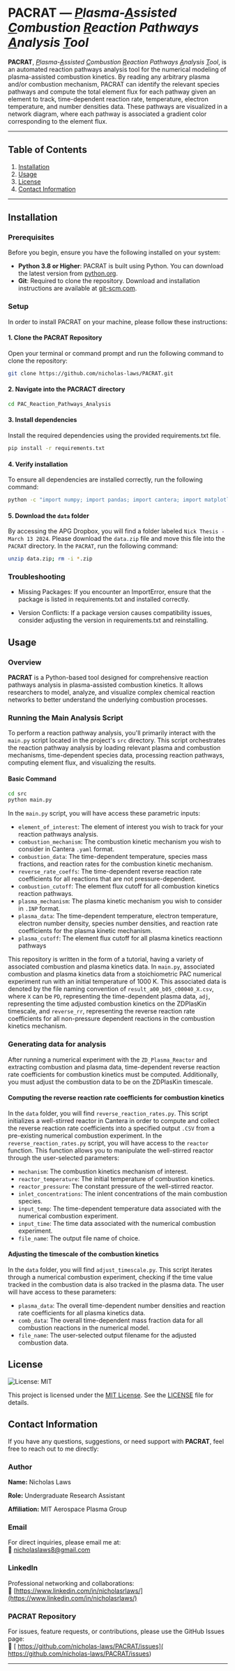 # PACRAT — <i><u>P</u>lasma-<u>A</u>ssisted <u>C</u>ombustion <u>R</u>eaction Pathways <u>A</u>nalysis <u>T</u>ool</i>

**PACRAT**, <i><u>P</u>lasma-<u>A</u>ssisted <u>C</u>ombustion <u>R</u>eaction Pathways <u>A</u>nalysis <u>T</u>ool</i>, is an automated reaction pathways analysis tool for the numerical modeling of plasma-assisted combustion kinetics. By reading any arbitrary plasma and/or combustion mechanism, PACRAT can identify the relevant species pathways and compute the total element flux for each pathway given an element to track, time-dependent reaction rate, temperature, electron temperature, and number densities data. These pathways are visualized in a network diagram, where each pathway is associated a gradient color corresponding to the element flux.

---

## Table of Contents
1. [Installation](#installation)
2. [Usage](#usage)
3. [License](#license)
4. [Contact Information](#contact-information) 

---

## Installation

### Prerequisites

Before you begin, ensure you have the following installed on your system:

- **Python 3.8 or Higher**: PACRAT is built using Python. You can download the latest version from [python.org](https://www.python.org/downloads/).
- **Git**: Required to clone the repository. Download and installation instructions are available at [git-scm.com](https://git-scm.com/downloads).

### Setup

In order to install PACRAT on your machine, please follow these instructions:

#### 1. Clone the PACRAT Repository

Open your terminal or command prompt and run the following command to clone the repository:

```bash
git clone https://github.com/nicholas-laws/PACRAT.git
```

#### 2. Navigate into the PACRACT directory
```bash
cd PAC_Reaction_Pathways_Analysis
```

#### 3. Install dependencies
Install the required dependencies using the provided requirements.txt file.
```bash
pip install -r requirements.txt
```

#### 4. Verify installation
To ensure all dependencies are installed correctly, run the following command:
```bash
python -c "import numpy; import pandas; import cantera; import matplotlib; import networkx; import scipy; import fuzzywuzzy; import netgraph; print('All dependencies are installed correctly.')"
```

#### 5. Download the `data` folder
By accessing the APG Dropbox, you will find a folder labeled `Nick Thesis - March 13 2024`. Please download the `data.zip` file and move this file into the `PACRAT` directory. In the `PACRAT`, run the following command:
```bash
unzip data.zip; rm -i *.zip
```

### Troubleshooting
* Missing Packages: If you encounter an ImportError, ensure that the package is listed in requirements.txt and installed correctly.

* Version Conflicts: If a package version causes compatibility issues, consider adjusting the version in requirements.txt and reinstalling.

## Usage

### Overview

**PACRAT** is a Python-based tool designed for comprehensive reaction pathways analysis in plasma-assisted combustion kinetics. It allows researchers to model, analyze, and visualize complex chemical reaction networks to better understand the underlying combustion processes.

### Running the Main Analysis Script

To perform a reaction pathway analysis, you'll primarily interact with the `main.py` script located in the project's `src` directory. This script orchestrates the reaction pathway analysis by loading relevant plasma and combustion mechanisms, time-dependent species data, processing reaction pathways, computing element flux, and visualizing the results.

#### Basic Command

```bash
cd src
python main.py
```

In the `main.py` script, you will have access these parametric inputs:
* `element_of_interest`: The element of interest you wish to track for your reaction pathways analysis.
* `combustion_mechanism`: The combustion kinetic mechanism you wish to consider in Cantera `.yaml` format.
* `combustion_data`: The time-dependent temperature, species mass fractions, and reaction rates for the combustion kinetic mechanism.
* `reverse_rate_coeffs`: The time-dependent reverse reaction rate coefficients for all reactions that are not pressure-dependent.
* `combustion_cutoff`: The element flux cutoff for all combustion kinetics reaction pathways.
* `plasma_mechanism`: The plasma kinetic mechanism you wish to consider in `.INP` format.
* `plasma_data`: The time-dependent temperature, electron temperature, electron number density, species number densities, and reaction rate coefficients for the plasma kinetic mechanism. 
* `plasma_cutoff`: The element flux cutoff for all plasma kinetics reactionn pathways

This repository is written in the form of a tutorial, having a variety of associated combustion and plasma kinetics data. In `main.py`, associated combustion and plasma kinetics data from a stoichiometric PAC numerical experiment run with an initial temperature of 1000 K. This associated data is denoted by the file naming convention of `result_a00_b05_c00040_X.csv`, where `X` can be `PD`, representing the time-dependent plasma data, `adj`, representing the time adjusted combustion kinetics on the ZDPlasKin timescale, and `reverse_rr`, representing the reverse reaction rate coefficients for all non-pressure dependent reactions in the combustion kinetics mechanism.

### Generating data for analysis

After running a numerical experiment with the `ZD_Plasma_Reactor` and extracting combustion and plasma data, time-dependent reverse reaction rate coefficients for combustion kinetics must be computed. Additionally, you must adjust the combustion data to be on the ZDPlasKin timescale.

#### Computing the reverse reaction rate coefficients for combustion kinetics

In the `data` folder, you will find `reverse_reaction_rates.py`. This script initializes a well-stirred reactor in Cantera in order to compute and collect the reverse reaction rate coefficients into a specified output `.CSV` from a pre-existing numerical combustion experiment. In the `reverse_reaction_rates.py` script, you will have access to the `reactor` function. This function allows you to manipulate the well-stirred reactor through the user-selected parameters:

* `mechanism`: The combustion kinetics mechanism of interest.
* `reactor_temperature`: The initial temperature of combustion kinetics.
* `reactor_pressure`: The constant pressure of the well-stirred reactor.
* `inlet_concentrations`: The inlent concentrations of the main combustion species.
* `input_temp`: The time-dependent temperature data associated with the numerical combustion experiment.
* `input_time`: The time data associated with the numerical combustion experiment.
* `file_name`: The output file name of choice.

#### Adjusting the timescale of the combustion kinetics
In the `data` folder, you will find `adjust_timescale.py`. This script iterates through a numerical combustion experiment, checking if the time value tracked in the combustion data is also tracked in the plasma data. The user will have access to these parameters:
* `plasma_data`: The overall time-dependent number densities and reaction rate coefficients for all plasma kinetics data.
* `comb_data`: The overall time-dependent mass fraction data for all combustion reactions in the numerical model.
* `file_name`: The user-selected output filename for the adjusted combustion data.

## License

![License: MIT](https://img.shields.io/badge/License-MIT-yellow.svg)

This project is licensed under the [MIT License](LICENSE). See the [LICENSE](LICENSE) file for details.

## Contact Information

If you have any questions, suggestions, or need support with **PACRAT**, feel free to reach out to me directly:

### **Author**

**Name:** Nicholas Laws

**Role:** Undergraduate Research Assistant

**Affiliation:** MIT Aerospace Plasma Group

### **Email**

For direct inquiries, please email me at:  
📧 [nicholaslaws8@gmail.com](mailto:nicholaslaws8@gmail.com)

### **LinkedIn**

Professional networking and collaborations:  
🔗 [https://www.linkedin.com/in/nicholasrlaws/](https://www.linkedin.com/in/nicholasrlaws/)

### **PACRAT Repository**

For issues, feature requests, or contributions, please use the GitHub Issues page:  
🐞 [ https://github.com/nicholas-laws/PACRAT/issues]( https://github.com/nicholas-laws/PACRAT/issues)

---
